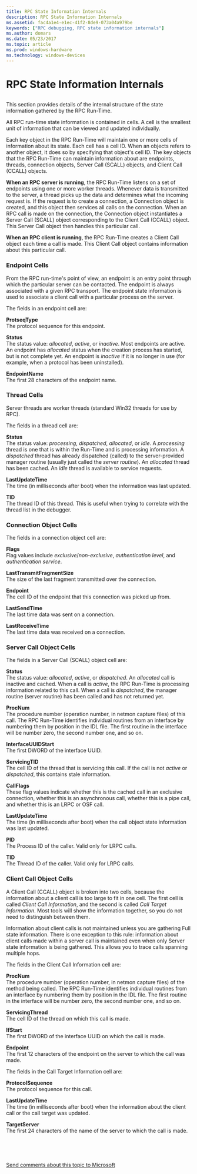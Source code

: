 ```yaml
---
title: RPC State Information Internals
description: RPC State Information Internals
ms.assetid: fac4a1e4-e1ec-41f2-8de9-073a04a979be
keywords: ["RPC debugging, RPC state information internals"]
ms.author: domars
ms.date: 05/23/2017
ms.topic: article
ms.prod: windows-hardware
ms.technology: windows-devices
---
```


# RPC State Information Internals


## <span id="ddk_rpc_state_information_internals_dbg"></span><span id="DDK_RPC_STATE_INFORMATION_INTERNALS_DBG"></span>


This section provides details of the internal structure of the state information gathered by the RPC Run-Time.

All RPC run-time state information is contained in cells. A cell is the smallest unit of information that can be viewed and updated individually.

Each key object in the RPC Run-Time will maintain one or more cells of information about its state. Each cell has a cell ID. When an objects refers to another object, it does so by specifying that object's cell ID. The key objects that the RPC Run-Time can maintain information about are endpoints, threads, connection objects, Server Call (SCALL) objects, and Client Call (CCALL) objects.

**When an RPC server is running**, the RPC Run-Time listens on a set of endpoints using one or more worker threads. Whenever data is transmitted to the server, a thread picks up the data and determines what the incoming request is. If the request is to create a connection, a Connection object is created, and this object then services all calls on the connection. When an RPC call is made on the connection, the Connection object instantiates a Server Call (SCALL) object corresponding to the Client Call (CCALL) object. This Server Call object then handles this particular call.

**When an RPC client is running**, the RPC Run-Time creates a Client Call object each time a call is made. This Client Call object contains information about this particular call.

### <span id="endpoint_cells"></span><span id="ENDPOINT_CELLS"></span>Endpoint Cells

From the RPC run-time's point of view, an endpoint is an entry point through which the particular server can be contacted. The endpoint is always associated with a given RPC transport. The endpoint state information is used to associate a client call with a particular process on the server.

The fields in an endpoint cell are:

<span id="ProtseqType"></span><span id="protseqtype"></span><span id="PROTSEQTYPE"></span>**ProtseqType**  
The protocol sequence for this endpoint.

<span id="Status"></span><span id="status"></span><span id="STATUS"></span>**Status**  
The status value: *allocated*, *active*, or *inactive*. Most endpoints are active. An endpoint has *allocated* status when the creation process has started, but is not complete yet. An endpoint is *inactive* if it is no longer in use (for example, when a protocol has been uninstalled).

<span id="EndpointName"></span><span id="endpointname"></span><span id="ENDPOINTNAME"></span>**EndpointName**  
The first 28 characters of the endpoint name.

### <span id="thread_cells"></span><span id="THREAD_CELLS"></span>Thread Cells

Server threads are worker threads (standard Win32 threads for use by RPC).

The fields in a thread cell are:

<span id="Status"></span><span id="status"></span><span id="STATUS"></span>**Status**  
The status value: *processing*, *dispatched*, *allocated*, or *idle*. A *processing* thread is one that is within the Run-Time and is processing information. A *dispatched* thread has already dispatched (called) to the server-provided manager routine (usually just called the *server routine*). An *allocated* thread has been cached. An *idle* thread is available to service requests.

<span id="LastUpdateTime"></span><span id="lastupdatetime"></span><span id="LASTUPDATETIME"></span>**LastUpdateTime**  
The time (in milliseconds after boot) when the information was last updated.

<span id="TID"></span><span id="tid"></span>**TID**  
The thread ID of this thread. This is useful when trying to correlate with the thread list in the debugger.

### <span id="connection_object_cells"></span><span id="CONNECTION_OBJECT_CELLS"></span>Connection Object Cells

The fields in a connection object cell are:

<span id="Flags"></span><span id="flags"></span><span id="FLAGS"></span>**Flags**  
Flag values include *exclusive*/*non-exclusive*, *authentication level*, and *authentication service*.

<span id="LastTransmitFragmentSize"></span><span id="lasttransmitfragmentsize"></span><span id="LASTTRANSMITFRAGMENTSIZE"></span>**LastTransmitFragmentSize**  
The size of the last fragment transmitted over the connection.

<span id="Endpoint"></span><span id="endpoint"></span><span id="ENDPOINT"></span>**Endpoint**  
The cell ID of the endpoint that this connection was picked up from.

<span id="LastSendTime"></span><span id="lastsendtime"></span><span id="LASTSENDTIME"></span>**LastSendTime**  
The last time data was sent on a connection.

<span id="LastReceiveTime"></span><span id="lastreceivetime"></span><span id="LASTRECEIVETIME"></span>**LastReceiveTime**  
The last time data was received on a connection.

### <span id="server_call_object_cells"></span><span id="SERVER_CALL_OBJECT_CELLS"></span>Server Call Object Cells

The fields in a Server Call (SCALL) object cell are:

<span id="Status"></span><span id="status"></span><span id="STATUS"></span>**Status**  
The status value: *allocated*, *active*, or *dispatched*. An *allocated* call is inactive and cached. When a call is *active*, the RPC Run-Time is processing information related to this call. When a call is *dispatched*, the manager routine (server routine) has been called and has not returned yet.

<span id="ProcNum"></span><span id="procnum"></span><span id="PROCNUM"></span>**ProcNum**  
The procedure number (operation number, in netmon capture files) of this call. The RPC Run-Time identifies individual routines from an interface by numbering them by position in the IDL file. The first routine in the interface will be number zero, the second number one, and so on.

<span id="InterfaceUUIDStart"></span><span id="interfaceuuidstart"></span><span id="INTERFACEUUIDSTART"></span>**InterfaceUUIDStart**  
The first DWORD of the interface UUID.

<span id="ServicingTID"></span><span id="servicingtid"></span><span id="SERVICINGTID"></span>**ServicingTID**  
The cell ID of the thread that is servicing this call. If the call is not *active* or *dispatched*, this contains stale information.

<span id="CallFlags"></span><span id="callflags"></span><span id="CALLFLAGS"></span>**CallFlags**  
These flag values indicate whether this is the cached call in an exclusive connection, whether this is an asynchronous call, whether this is a pipe call, and whether this is an LRPC or OSF call.

<span id="LastUpdateTime"></span><span id="lastupdatetime"></span><span id="LASTUPDATETIME"></span>**LastUpdateTime**  
The time (in milliseconds after boot) when the call object state information was last updated.

<span id="PID"></span><span id="pid"></span>**PID**  
The Process ID of the caller. Valid only for LRPC calls.

<span id="TID"></span><span id="tid"></span>**TID**  
The Thread ID of the caller. Valid only for LRPC calls.

### <span id="client_call_object_cells"></span><span id="CLIENT_CALL_OBJECT_CELLS"></span>Client Call Object Cells

A Client Call (CCALL) object is broken into two cells, because the information about a client call is too large to fit in one cell. The first cell is called *Client Call Information*, and the second is called *Call Target Information*. Most tools will show the information together, so you do not need to distinguish between them.

Information about client calls is not maintained unless you are gathering Full state information. There is one exception to this rule: information about client calls made within a server call is maintained even when only Server state information is being gathered. This allows you to trace calls spanning multiple hops.

The fields in the Client Call Information cell are:

<span id="ProcNum"></span><span id="procnum"></span><span id="PROCNUM"></span>**ProcNum**  
The procedure number (operation number, in netmon capture files) of the method being called. The RPC Run-Time identifies individual routines from an interface by numbering them by position in the IDL file. The first routine in the interface will be number zero, the second number one, and so on.

<span id="ServicingThread"></span><span id="servicingthread"></span><span id="SERVICINGTHREAD"></span>**ServicingThread**  
The cell ID of the thread on which this call is made.

<span id="IfStart"></span><span id="ifstart"></span><span id="IFSTART"></span>**IfStart**  
The first DWORD of the interface UUID on which the call is made.

<span id="Endpoint"></span><span id="endpoint"></span><span id="ENDPOINT"></span>**Endpoint**  
The first 12 characters of the endpoint on the server to which the call was made.

The fields in the Call Target Information cell are:

<span id="ProtocolSequence"></span><span id="protocolsequence"></span><span id="PROTOCOLSEQUENCE"></span>**ProtocolSequence**  
The protocol sequence for this call.

<span id="LastUpdateTime"></span><span id="lastupdatetime"></span><span id="LASTUPDATETIME"></span>**LastUpdateTime**  
The time (in milliseconds after boot) when the information about the client call or the call target was updated.

<span id="TargetServer"></span><span id="targetserver"></span><span id="TARGETSERVER"></span>**TargetServer**  
The first 24 characters of the name of the server to which the call is made.

 

 

[Send comments about this topic to Microsoft](mailto:wsddocfb@microsoft.com?subject=Documentation%20feedback%20[debugger\debugger]:%20RPC%20State%20Information%20Internals%20%20RELEASE:%20%285/15/2017%29&body=%0A%0APRIVACY%20STATEMENT%0A%0AWe%20use%20your%20feedback%20to%20improve%20the%20documentation.%20We%20don't%20use%20your%20email%20address%20for%20any%20other%20purpose,%20and%20we'll%20remove%20your%20email%20address%20from%20our%20system%20after%20the%20issue%20that%20you're%20reporting%20is%20fixed.%20While%20we're%20working%20to%20fix%20this%20issue,%20we%20might%20send%20you%20an%20email%20message%20to%20ask%20for%20more%20info.%20Later,%20we%20might%20also%20send%20you%20an%20email%20message%20to%20let%20you%20know%20that%20we've%20addressed%20your%20feedback.%0A%0AFor%20more%20info%20about%20Microsoft's%20privacy%20policy,%20see%20http://privacy.microsoft.com/default.aspx. "Send comments about this topic to Microsoft")




